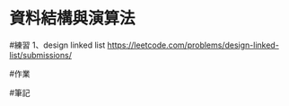 # 資料結構與演算法
#練習
1、design linked list
https://leetcode.com/problems/design-linked-list/submissions/

#作業


#筆記
